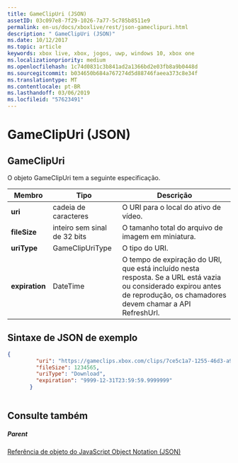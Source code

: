 ```yaml
---
title: GameClipUri (JSON)
assetID: 03c097e8-7f29-1026-7a77-5c785b8511e9
permalink: en-us/docs/xboxlive/rest/json-gameclipuri.html
description: " GameClipUri (JSON)"
ms.date: 10/12/2017
ms.topic: article
keywords: xbox live, xbox, jogos, uwp, windows 10, xbox one
ms.localizationpriority: medium
ms.openlocfilehash: 1c74d0831c3b841ad2a1366bd2e03fb8a9b0448d
ms.sourcegitcommit: b034650b684a767274d5d88746faeea373c8e34f
ms.translationtype: MT
ms.contentlocale: pt-BR
ms.lasthandoff: 03/06/2019
ms.locfileid: "57623491"
---
```

# <a name="gameclipuri-json"></a>GameClipUri (JSON)
 
<a id="ID4EO"></a>

 
## <a name="gameclipuri"></a>GameClipUri
 
O objeto GameClipUri tem a seguinte especificação.
 
| Membro| Tipo| Descrição| 
| --- | --- | --- | 
| <b>uri</b>| cadeia de caracteres| O URI para o local do ativo de vídeo.| 
| <b>fileSize</b>| inteiro sem sinal de 32 bits| O tamanho total do arquivo de imagem em miniatura.| 
| <b>uriType</b>| GameClipUriType| O tipo do URI.| 
| <b>expiration</b>| DateTime| O tempo de expiração do URI, que está incluído nesta resposta. Se a URL está vazia ou considerado expirou antes de reprodução, os chamadores devem chamar a API RefreshUrl.| 
  
<a id="ID4EMC"></a>

 
## <a name="sample-json-syntax"></a>Sintaxe de JSON de exemplo
 

```json
{
         "uri": "https://gameclips.xbox.com/clips/7ce5c1a7-1255-46d3-a90e-34a0e2dfab06/clip.mp4",
         "fileSize": 1234565,
         "uriType": "Download",
         "expiration": "9999-12-31T23:59:59.9999999"
       }
    
```

  
<a id="ID4EVC"></a>

 
## <a name="see-also"></a>Consulte também
 
<a id="ID4EXC"></a>

 
##### <a name="parent"></a>Parent 

[Referência de objeto do JavaScript Object Notation (JSON)](atoc-xboxlivews-reference-json.md)

   